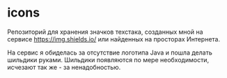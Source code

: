 # icons

Репозиторий для хранения значков техстака, созданных мной на сервисе https://img.shields.io/ или найденных на просторах Интернета.

На сервис я обиделась за отсутствие логотипа Java и пошла делать шильдики руками.
Шильдики появляются по мере необходимости, исчезают так же - за ненадобностью.